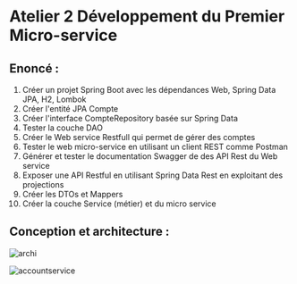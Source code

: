 # Atelier 2 Développement du Premier Micro-service
## Enoncé :
1. Créer un projet Spring Boot avec les dépendances Web, Spring Data JPA, H2, Lombok
2. Créer l'entité JPA Compte
3. Créer l'interface CompteRepository basée sur Spring Data
4. Tester la couche DAO
5. Créer le Web service Restfull qui permet de gérer des comptes
6. Tester le web micro-service en utilisant un client REST comme Postman
7. Générer et tester le documentation Swagger de des API Rest du Web service
8. Exposer une API Restful en utilisant Spring Data Rest en exploitant des projections
9. Créer les DTOs et Mappers
10. Créer la couche Service (métier) et du micro service

##  Conception et architecture :
![archi](https://user-images.githubusercontent.com/101510983/200371852-06eaf710-4b2a-41c2-897c-f30cdbb91233.png)


![accountservice](https://user-images.githubusercontent.com/101510983/198897988-5066fe78-1764-4de5-b94f-e8206029f69c.png)
